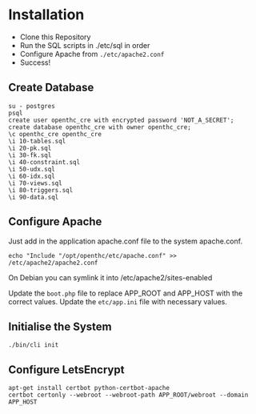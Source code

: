 # Installation

- Clone this Repository
- Run the SQL scripts in ./etc/sql in order
- Configure Apache from `./etc/apache2.conf`
- Success!

## Create Database

	su - postgres
	psql
	create user openthc_cre with encrypted password 'NOT_A_SECRET';
	create database openthc_cre with owner openthc_cre;
	\c openthc_cre openthc_cre
	\i 10-tables.sql
	\i 20-pk.sql
	\i 30-fk.sql
	\i 40-constraint.sql
	\i 50-udx.sql
	\i 60-idx.sql
	\i 70-views.sql
	\i 80-triggers.sql
	\i 90-data.sql

## Configure Apache

Just add in the application apache.conf file to the system apache.conf.

	echo "Include "/opt/openthc/etc/apache.conf" >> /etc/apache2/apache2.conf

On Debian you can symlink it into /etc/apache2/sites-enabled

Update the `boot.php` file to replace APP_ROOT and APP_HOST with the correct values.
Update the `etc/app.ini` file with necessary values.


## Initialise the System

	./bin/cli init


## Configure LetsEncrypt

	apt-get install certbot python-certbot-apache
	certbot certonly --webroot --webroot-path APP_ROOT/webroot --domain APP_HOST
